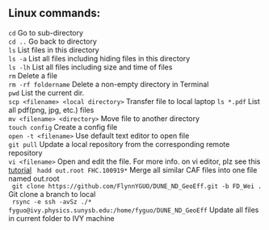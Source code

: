 ## Linux commands:
``` cd ``` Go to sub-directory  
``` cd .. ``` Go back to directory  
``` ls ``` List files in this directory  
``` ls -a ``` List all files including hiding files in this directory  
``` ls -lh ``` List all files including size and time of files   
``` rm ``` Delete a file  
``` rm -rf foldername ``` Delete a non-empty directory in Terminal  
``` pwd ``` List the current dir.  
``` scp <filename> <local directory> ``` Transfer file to local laptop
``` ls *.pdf ``` List all pdf(png, jpg, etc.) files  
``` mv <filename> <directory> ``` Move file to another directory  
``` touch config ``` Create a config file  
``` open -t <filename> ``` Use default text editor to open file    
``` git pull ``` Update a local repository from the corresponding remote repository  
``` vi <filename> ``` Open and edit the file. For more info. on vi editor, plz see this [tutorial](https://www.cs.colostate.edu/helpdocs/vi.html)
``` hadd out.root FHC.100919*``` Merge all similar CAF files into one file named out.root  
``` git clone https://github.com/FlynnYGUO/DUNE_ND_GeoEff.git -b FD_Wei .``` Git clone a branch to local    
``` rsync -e ssh -avSz ./* fyguo@ivy.physics.sunysb.edu:/home/fyguo/DUNE_ND_GeoEff``` Update all files in current folder to IVY machine  

